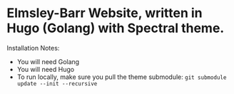 # Elmsley-Barr Website, written in Hugo (Golang) with Spectral theme.

Installation Notes:

- You will need Golang
- You will need Hugo
- To run locally, make sure you pull the theme submodule: `git submodule update --init --recursive`
